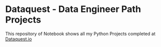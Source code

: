 # Dataquest - Data Engineer Path Projects
This repository of Notebook shows all my Python Projects completed at [Dataquest.io](http://www.dataquest.io/)
